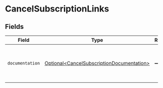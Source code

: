 # CancelSubscriptionLinks


## Fields

| Field                                                                                                | Type                                                                                                 | Required                                                                                             | Description                                                                                          |
| ---------------------------------------------------------------------------------------------------- | ---------------------------------------------------------------------------------------------------- | ---------------------------------------------------------------------------------------------------- | ---------------------------------------------------------------------------------------------------- |
| `documentation`                                                                                      | [Optional\<CancelSubscriptionDocumentation>](../../models/errors/CancelSubscriptionDocumentation.md) | :heavy_minus_sign:                                                                                   | The URL to the generic Mollie API error handling guide.                                              |
